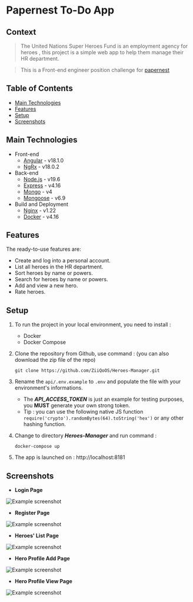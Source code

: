 # Papernest To-Do App
## Context

> The United Nations Super Heroes Fund is an employment agency for heroes , this project is a simple web app to help them manage their HR department.

> This is a Front-end engineer position challenge for [papernest](https://papernest.com/)

## Table of Contents
* [Main Technologies](#main-technologies)
* [Features](#features)
* [Setup](#setup)
* [Screenshots](#screenshots)


## Main Technologies
- Front-end
  - [Angular](https://angular.io) - v18.1.0
  - [NgRx](https://ngrx.io) - v18.0.2
- Back-end
  - [Node.js](https://nodejs.org) - v19.6
  - [Express](https://expressjs.com) - v4.16
  - [Mongo](https://www.mongodb.com) - v4
  - [Mongoose](https://mongoosejs.com) - v6.9
- Build and Deployment
  - [Nginx](https://www.nginx.com/) - v1.22
  - [Docker](https://www.docker.com/) - v4.16

## Features
The ready-to-use features are:
- Create and log into a personal account.
- List all heroes in the HR department.
- Sort heroes by name or powers.
- Search for heroes by name or powers.
- Add and view a new hero.
- Rate heroes.

## Setup
1. To run the project in your local environment, you need to install :
    - Docker 
    - Docker Compose
2. Clone the repository from Github, use command : (you can also download the zip file of the repo)

       git clone https://github.com/ZiiQoOS/Heroes-Manager.git

3. Rename the `api/.env.example` to `.env` and populate the file with your environment's informations. 
    - The ***API_ACCESS_TOKEN*** is just an example for testing purposes, you **MUST** generate your own strong token.
    - Tip : you can use the following native JS function `require('crypto').randomBytes(64).toString('hex')` or any other hashing function.
4. Change to directory ***Heroes-Manager*** and run command : 

       docker-compose up

5. The app is launched on : http://localhost:8181
## Screenshots
- **Login Page**

![Example screenshot](./screenshots/User%20Login.png)
- **Register Page**

![Example screenshot](./screenshots/User%20Register.png)
- **Heroes' List Page**

![Example screenshot](./screenshots/Hero%20List.png)

- **Hero Profile Add Page**  

![Example screenshot](./screenshots/Hero%20Add.png)

- **Hero Profile View Page**

![Example screenshot](./screenshots/Hero%20View.png)